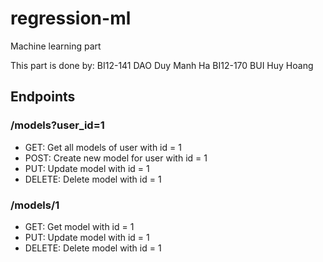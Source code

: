 # regression-ml
Machine learning part

This part is done by:
BI12-141 DAO Duy Manh Ha
BI12-170 BUI Huy Hoang

## Endpoints
### /models?user_id=1
- GET: Get all models of user with id = 1
- POST: Create new model for user with id = 1
- PUT: Update model with id = 1
- DELETE: Delete model with id = 1

### /models/1
- GET: Get model with id = 1
- PUT: Update model with id = 1
- DELETE: Delete model with id = 1
